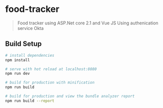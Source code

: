 # food-tracker

> Food tracker using ASP.Net core 2.1 and Vue JS
>Using authenication service Okta
> 

## Build Setup

``` bash
# install dependencies
npm install

# serve with hot reload at localhost:8080
npm run dev

# build for production with minification
npm run build

# build for production and view the bundle analyzer report
npm run build --report
```